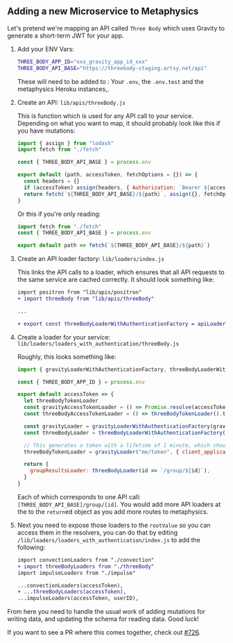 ## Adding a new Microservice to Metaphysics

Let's pretend we're mapping an API called `Three Body` which uses Gravity to generate a short-term JWT for your app.

1. Add your ENV Vars:

    ```sh
    THREE_BODY_APP_ID="xxx_gravity_app_id_xxx"
    THREE_BODY_API_BASE="https://threebody-staging.artsy.net/api"
    ```

    These will need to be added to : Your `.env`, the `.env.test` and the metaphysics Heroku instances,.

1. Create an API: `lib/apis/threeBody.js`
    
    This is function which is used for any API call to your service. Depending on what you want to map, it should probably look like this if you have mutations:

    ```js
    import { assign } from "lodash"
    import fetch from "./fetch"

    const { THREE_BODY_API_BASE } = process.env

    export default (path, accessToken, fetchOptions = {}) => {
      const headers = {}
      if (accessToken) assign(headers, { Authorization: `Bearer ${accessToken}` })
      return fetch(`${THREE_BODY_API_BASE}/${path}`, assign({}, fetchOptions, { headers }))
    }
    ```

      Or this if you're only reading:
    
    ```js
    import fetch from "./fetch"
    const { THREE_BODY_API_BASE } = process.env

    export default path => fetch(`${THREE_BODY_API_BASE}/${path}`)
    ```

1. Create an API loader factory: `lib/loaders/index.js`

    This links the API calls to a loader, which ensures that all API requests to the same service are cached correctly. It should look something like:

    ```diff
    import positron from "lib/apis/positron"
    + import threeBody from "lib/apis/threeBody"

    ...

    + export const threeBodyLoaderWithAuthenticationFactory = apiLoaderWithAuthenticationFactory(threeBody)
    ```

1. Create a loader for your service: `lib/loaders/loaders_with_authentication/threeBody.js`

    Roughly, this looks something like:

    ```js
    import { gravityLoaderWithAuthenticationFactory, threeBodyLoaderWithAuthenticationFactory } from "../api"

    const { THREE_BODY_APP_ID } = process.env

    export default accessToken => {
      let threeBodyTokenLoader
      const gravityAccessTokenLoader = () => Promise.resolve(accessToken)
      const threeBodyAccessTokenLoader = () => threeBodyTokenLoader().then(data => data.token)

      const gravityLoader = gravityLoaderWithAuthenticationFactory(gravityAccessTokenLoader)
      const threeBodyLoader = threeBodyLoaderWithAuthenticationFactory(threeBodyAccessTokenLoader)

      // This generates a token with a lifetime of 1 minute, which should be plenty of time to fulfill a full query.
      threeBodyTokenLoader = gravityLoader("me/token", { client_application_id: THREE_BODY_APP_ID }, { method: "POST" })

      return {
        groupResultsLoader: threeBodyLoader(id => `/group/${id}`),
      }
    }
    ```

    Each of which corresponds to one API call: `[THREE_BODY_API_BASE]/group/[id]`. You would add more API loaders at the to the `return`ed object as you add more routes to metaphysics.

1. Next you need to expose those loaders to the `rootValue` so you can access them in the resolvers, you can do that by editing `/lib/loaders/loaders_with_authentication/index.js` to add the following:

    ```diff
    import convectionLoaders from "./convection"
    + import threeBodyLoaders from "./threeBody"
    import impulseLoaders from "./impulse"

    ...convectionLoaders(accessToken),
    + ...threeBodyLoaders(accessToken),
    ...impulseLoaders(accessToken, userID),
    ```

From here you need to handle the usual work of adding mutations for writing data, and updating the schema for reading data. Good luck!

If you want to see a PR where this comes together, check out [#726](https://github.com/artsy/metaphysics/pull/726).
